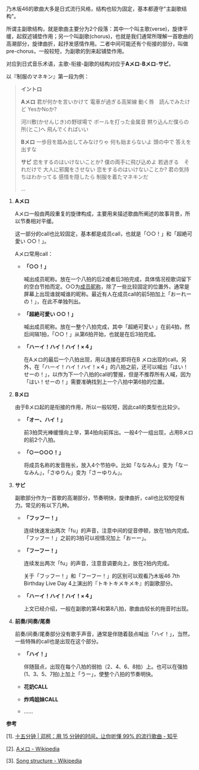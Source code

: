 乃木坂46的歌曲大多是日式流行风格，结构也较为固定，基本都遵守"主副歌结构"。

所谓主副歌结构，就是歌曲主要分为2个段落：其中一个叫主歌(verse)，旋律平缓，起叙述铺垫作用；另一个叫副歌(chorus)，也就是我们通常所理解一首歌曲的高潮部分，旋律曲折，起抒发感情作用。二者中间可能还有个衔接的部分，叫做pre-chorus，一般较短，为副歌的到来起铺垫作用。

对应到日式音乐术语，主歌-衔接-副歌的结构对应于**Aメロ**-**Bメロ**-**サビ**。

以『制服のマネキン』第一段为例：

> **イントロ**
>
> 
>
> **Aメロ**
> 君が何かを言いかけて 
> 電車が過ぎる高架線
> 動く唇　読んでみたけど
> YesかNoか?
>
> 河川敷(かせんじき)の野球場で
> ボールを打った金属音
> 黙り込んだ僕らの所(とこ)へ
> 飛んでくればいい 
>
> **Bメロ**
> 一歩目を踏み出してみなけりゃ
> 何も始まらないよ
> 頭の中で
> 答えを出すな
>
> **サビ**
> 恋をするのはいけないことか?
> 僕の両手に飛び込めよ
> 若過ぎる　それだけで
> 大人に邪魔をさせない
> 恋をするのはいけないことか?
> 君の気持ちはわかってる
> 感情を隠したら
> 制服を着たマネキンだ
>
> …

1. **Aメロ**

   Aメロ一般由两段重复的旋律构成，主要用来描述歌曲所阐述的故事背景，所以节奏相对平缓。

   这一部分的call也比较固定，基本都是成员call，也就是「○○！」和「超絶可愛い ○○！」。

   Aメロ常用call：

   - **「○○！」**

     喊出成员昵称。放在一个八拍的后2或者后3拍完成，具体情况视歌词留下的空白节拍而定。○○为[成员昵称](/archives/1129)，除了一些比较固定的位置外，通常是屏幕上出现谁就喊谁的昵称。最近有人在成员call的前5拍加上「おーれーの！」，在此不单独列出。

   - **「超絶可愛い ○○！」**

     喊出成员昵称。放在一整个八拍完成，其中「超絶可愛い 」在前4拍，然后间隔1拍，「○○！」从第6拍开始，也就是在后3拍完成。

   - **「ハーイ！ハイ！ハイ！×４」**

     在Aメロ的最后一个八拍出现，用以连接在即将在B メロ出现的call。另外，在「ハーイ！ハイ！ハイ！×４」的八拍之前，还可以喊出「はい！せーの！」，以作为下一个八拍的call的警报，但是不推荐所有人喊，因为「はい！せーの！」需要准确找到上一个八拍中第6拍的位置。

2. **Bメロ**

   由于Bメロ起的是衔接的作用，所以一般较短，因此call的类型也比较少。

   - **「オー、ハイ！」**

     前3拍荧光棒缓慢向上举，第4拍向前挥出。一般4个一组出现，占用Bメロ的前2个八拍。
     
   - **「○ー○○○！」**

     将成员名称的发音拖长，放入4个节拍中。比如「ななみん」变为「なーなみん」，「さゆりん」变为「さーゆりん」。

3. **サビ**

   副歌部分作为一首歌的高潮部分，节奏明快，旋律曲折，call也比较短促有力。常见的有以下几种。

   - **「フッフー！」**

     连续快速发出两次「fu」的声音，注意中间的促音停顿，放在1拍内完成。「フッフー！」之前的3拍可以视情况加上「おーー」。

   - **「フーフー！」**

     连续发出两次「fu」的声音，注意音调要向上，放在2拍内完成。

     关于「フッフー！」和「フーフー！」的区别可以观看乃木坂46 7th Birthday Live Day 4上演出的『トキトキメキメキ』的副歌部分。

   - **「ハーイ！ハイ！ハイ！×４」**

     上文已经介绍，一般在副歌的第4和第8八拍，歌曲由较长的拖音时出现。

4. **前奏/间奏/尾奏**

   前奏/间奏/尾奏部分没有歌手声音，通常是伴随着鼓点喊出「ハイ！」，当然，一些特殊的call也是出现在这个部分。

   - **「ハイ！」**

     伴随鼓点，出现在每个八拍的弱拍（2、4、6、8拍）上。也可以在强拍(1、3、5、7拍)上加上「うー」，使整个八拍的节奏明快。

   - **花奶CALL**

   - **炸鸡姐妹CALL**

   - ……



**参考**

[1]. [十五分钟 | 邓柯：用 15 分钟的时间，让你听懂 99% 的流行歌曲 - 知乎](https://zhuanlan.zhihu.com/p/26829064)

[2]. [Aメロ - Wikipedia](https://ja.wikipedia.org/wiki/Aメロ)

[3]. [Song structure - Wikipedia](https://en.wikipedia.org/wiki/Song_structure)